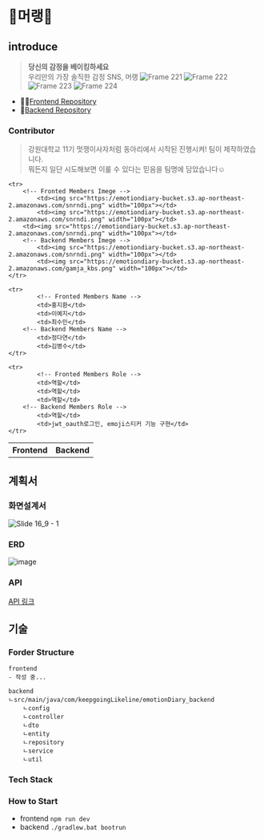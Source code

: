 # 🍦머랭🍦

## introduce

> **당신의 감정을 베이킹하세요**
> <br />
> 우리만의 가장 솔직한 감정 SNS, 머랭
![Frame 221](https://github.com/keepgoingLikelion/.github/assets/107865510/a0047a5c-fa3f-4996-8591-6f5ae0837a8d)
![Frame 222](https://github.com/keepgoingLikelion/.github/assets/107865510/4a431464-259a-4a26-abf1-dd3969c07b79)
![Frame 223](https://github.com/keepgoingLikelion/.github/assets/107865510/fc04efb9-8b61-4329-8ec3-1aaaa94a0536)
![Frame 224](https://github.com/keepgoingLikelion/.github/assets/107865510/221ee373-f641-45c4-a395-fdc4f31fbd3a)



- 🧑‍💻[Frontend Repository](https://github.com/keepgoingLikelion/meringue-FE)
- 💾[Backend Repository](https://github.com/keepgoingLikelion/emotionDiary_backend)

### Contributor

> 강원대학교 11기 멋쟁이사자처럼 동아리에서 시작된 진행시켜! 팀이 제작하였습니다.
> <br/> 뭐든지 일단 시도해보면 이룰 수 있다는 믿음을 팀명에 담았습니다☺️

<table>
	<tr>
		<th colspan="3">Frontend</th>
		<th colspan="2">Backend</th>
	</tr>

 	<tr>
  		<!-- Fronted Members Imege -->
    		<td><img src="https://emotiondiary-bucket.s3.ap-northeast-2.amazonaws.com/snrndi.png" width="100px"></td>
      		<td><img src="https://emotiondiary-bucket.s3.ap-northeast-2.amazonaws.com/snrndi.png" width="100px"></td>
		<td><img src="https://emotiondiary-bucket.s3.ap-northeast-2.amazonaws.com/snrndi.png" width="100px"></td>
  		<!-- Backend Members Imege -->
    		<td><img src="https://emotiondiary-bucket.s3.ap-northeast-2.amazonaws.com/snrndi.png" width="100px"></td>
      		<td><img src="https://emotiondiary-bucket.s3.ap-northeast-2.amazonaws.com/gamja_kbs.png" width="100px"></td>
  	</tr>

   	<tr>
    		<!-- Fronted Members Name -->
      		<td>홍지환</td>
      		<td>이예지</td>
	      	<td>최수민</td>
 		<!-- Backend Members Name -->
      		<td>정다연</td>
      		<td>김병수</td>
	</tr>

 	<tr>
    		<!-- Fronted Members Role -->
      		<td>역할</td>
      		<td>역할</td>
	      	<td>역할</td>
 		<!-- Backend Members Role -->
      		<td>역할</td>
      		<td>jwt_oauth로그인, emoji스티커 기능 구현</td>
	</tr>
</table>




## 계획서

### 화면설계서
<!-- ![image](https://github.com/keepgoingLikelion/.github/assets/102032954/18499a69-63df-40fd-99d6-7c915cd21d11) 
[image](https://github.com/keepgoingLikelion/.github/assets/102032954/6b2c9fae-d04c-456f-b0a4-b82fec792fd9)
![image](https://github.com/keepgoingLikelion/.github/assets/102032954/1050debc-44e7-44be-a8f2-3d936ac0dfa6)
![image](https://github.com/keepgoingLikelion/.github/assets/102032954/9a973f9d-4334-499f-903b-89e2915e066e)

![image](https://github.com/keepgoingLikelion/.github/assets/107865510/bc1c2657-aa5a-44f9-818d-86867989ddf6)
![image](https://github.com/keepgoingLikelion/.github/assets/107865510/e8400cce-55eb-49fc-b7ba-5a6cc8584039) -->

![Slide 16_9 - 1](https://github.com/keepgoingLikelion/.github/assets/107865510/329295fc-dcfa-4784-aa91-533cd99e4895)


### ERD
![image](https://github.com/keepgoingLikelion/.github/assets/102032954/f1e97e53-b49b-4e7c-a8e8-ab9c82bfae4a)

### API
[API 링크](https://app.swaggerhub.com/apis/GLUE0440/meringue_project/1.0.0)

## 기술

### Forder Structure
```
frontend
- 작성 중...
```
```
backend
ㄴsrc/main/java/com/keepgoingLikeline/emotionDiary_backend
	ㄴconfig
	ㄴcontroller
	ㄴdto
	ㄴentity
	ㄴrepository
	ㄴservice
	ㄴutil
```

### Tech Stack

### How to Start
- frontend
  `npm run dev`
- backend
  `./gradlew.bat bootrun`
